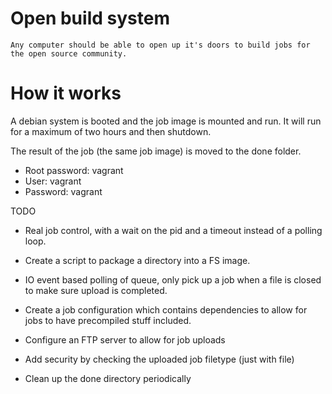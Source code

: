 Open build system
=================

    Any computer should be able to open up it's doors to build jobs for the open source community.


How it works
============
A debian system is booted and the job image is mounted and run. It will run for a maximum of two hours and then shutdown.

The result of the job (the same job image) is moved to the done folder.

- Root password: vagrant
- User: vagrant
- Password: vagrant

TODO
- Real job control, with a wait on the pid and a timeout instead of a polling loop.
- Create a script to package a directory into a FS image.

- IO event based polling of queue, only pick up a job when a file is closed to make sure upload is completed.
- Create a job configuration which contains dependencies to allow for jobs to have precompiled stuff included.
- Configure an FTP server to allow for job uploads
- Add security by checking the uploaded job filetype (just with file)
- Clean up the done directory periodically

